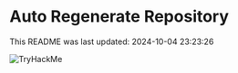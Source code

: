 # Auto Regenerate Repository

This README was last updated: 2024-10-04 23:23:26

 ![TryHackMe](https://tryhackme.com/badge/533634)